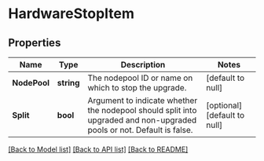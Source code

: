 # HardwareStopItem

## Properties
Name | Type | Description | Notes
------------ | ------------- | ------------- | -------------
**NodePool** | **string** | The nodepool ID or name on which to stop the upgrade. | [default to null]
**Split** | **bool** | Argument to indicate whether the nodepool should split into upgraded and non-upgraded pools or not. Default is false. | [optional] [default to null]

[[Back to Model list]](../README.md#documentation-for-models) [[Back to API list]](../README.md#documentation-for-api-endpoints) [[Back to README]](../README.md)


